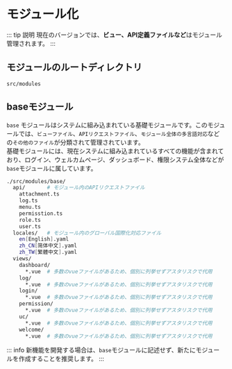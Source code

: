 # モジュール化

::: tip 説明
現在のバージョンでは、**ビュー、API定義ファイルなど**はモジュール管理されます。
:::

## モジュールのルートディレクトリ

`src/modules`

## baseモジュール

`base` モジュールはシステムに組み込まれている基礎モジュールです。このモジュールでは、`ビューファイル`、`APIリクエストファイル`、`モジュール全体の多言語対応`などの`その他のファイル`が分類されて管理されています。  
基礎モジュールには、現在システムに組み込まれているすべての機能が含まれており、ログイン、ウェルカムページ、ダッシュボード、権限システム全体などが`base`モジュールに属しています。
```bash
./src/modules/base/
  api/       # モジュール内のAPIリクエストファイル
    attachment.ts
    log.ts
    menu.ts
    permisstion.ts
    role.ts
    user.ts
  locales/   # モジュール内のグローバル国際化対応ファイル
    en[English].yaml
    zh_CN[简体中文].yaml
    zh_TW[繁體中文].yaml
  views/
    dashboard/  
      *.vue  # 多数のvueファイルがあるため、個別に列挙せずアスタリスクで代用
    log/
      *.vue  # 多数のvueファイルがあるため、個別に列挙せずアスタリスクで代用
    login/
      *.vue  # 多数のvueファイルがあるため、個別に列挙せずアスタリスクで代用
    permission/
      *.vue  # 多数のvueファイルがあるため、個別に列挙せずアスタリスクで代用
    uc/
      *.vue  # 多数のvueファイルがあるため、個別に列挙せずアスタリスクで代用
    welcome/
      *.vue  # 多数のvueファイルがあるため、個別に列挙せずアスタリスクで代用
```

::: info 
新機能を開発する場合は、`base`モジュールに記述せず、新たにモジュールを作成することを推奨します。
:::